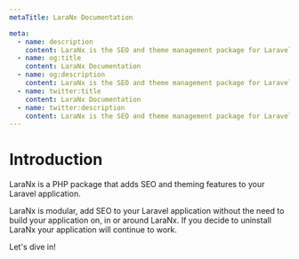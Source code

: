 ```yaml
---
metaTitle: LaraNx Documentation

meta:
  - name: description
    content: LaraNx is the SEO and theme management package for Laravel. Manage page SEO and themes with a click of a button.
  - name: og:title 
    content: LaraNx Documentation
  - name: og:description
    content: LaraNx is the SEO and theme management package for Laravel. Manage page SEO and themes with a click of a button.
  - name: twitter:title 
    content: LaraNx Documentation
  - name: twitter:description
    content: LaraNx is the SEO and theme management package for Laravel. Manage page SEO and themes with a click of a button.
---
```


# Introduction

LaraNx is a PHP package that adds SEO and theming features to your Laravel application.

LaraNx is modular, add SEO to your Laravel application without the need to build your
application on, in or around LaraNx.  If you decide to uninstall LaraNx your application
will continue to work. 

Let's dive in!
